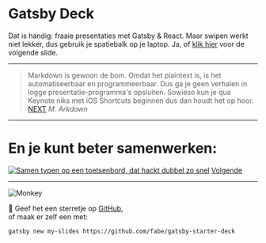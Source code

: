 # Gatsby Deck

Dat is handig: fraaie presentaties met Gatsby & React. Maar swipen werkt niet lekker, dus gebruik je spatiebalk op je laptop. Ja, of [klik hier](/2) voor de volgende slide.

---

> Markdown is gewoon de bom. Omdat het plaintext is, is het automatiseerbaar en programmeerbaar. Dus ga je geen verhalen in logge presentatie-programma's opsluiten. Sowieso kun je qua Keynote niks met iOS Shortcuts beginnen dus dan houdt het op hoor. [NEXT](/3)
> <cite>M. Arkdown</cite>

---

# En je kunt beter samenwerken:
[![Samen typen op een toetsenbord, dat hackt dubbel zo snel](https://i.imgur.com/cQrrznt.jpg)](https://m.youtube.com/watch?v=u8qgehH3kEQ)
[Volgende](/4)

---

![Monkey](//i.imgur.com/PnbINJ6.gif)

🌟 Geef het een sterretje op [GitHub](//github.com/fabe/gatsby-deck),  
of maak er zelf een met:

    gatsby new my-slides https://github.com/fabe/gatsby-starter-deck
